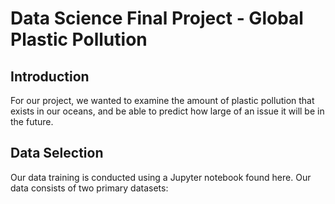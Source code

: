 # Data Science Final Project - Global Plastic Pollution

## Introduction
For our project, we wanted to examine the amount of plastic pollution that exists in our oceans, and be able to predict how large of an issue it will be in the future.

## Data Selection
Our data training is conducted using a Jupyter notebook found here. Our data consists of two primary datasets:

### 
